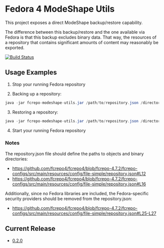 Fedora 4 ModeShape Utils
========================

This project exposes a direct ModeShape backup/restore capability.

The difference between this backup/restore and the one available via Fedora is that this backup excludes binary data. 
That way, the resources of a repository that contains significant amounts of content may reasonably be exported. 

[![Build Status](https://travis-ci.org/awoods/fcrepo-modeshape-utils.png?branch=master)](https://travis-ci.org/awoods/fcrepo-modeshape-utils)

## Usage Examples

1. Stop your running Fedora repository

2. Backing up a repository:
```java
java -jar fcrepo-modeshape-utils.jar /path/to/repository.json /directory/of/backup b
```

3. Restoring a repository:
```java
java -jar fcrepo-modeshape-utils.jar /path/to/repository.json /directory/of/backup r
```

4. Start your running Fedora repository

### Notes
The repository.json file should define the paths to objects and binary directories:
* https://github.com/fcrepo4/fcrepo4/blob/fcrepo-4.7.2/fcrepo-configs/src/main/resources/config/file-simple/repository.json#L12
* https://github.com/fcrepo4/fcrepo4/blob/fcrepo-4.7.2/fcrepo-configs/src/main/resources/config/file-simple/repository.json#L16

Additionally, since no Fedora libraries are included, the Fedora-specific security providers should be removed from the repository.json:
* https://github.com/fcrepo4/fcrepo4/blob/fcrepo-4.7.2/fcrepo-configs/src/main/resources/config/file-simple/repository.json#L25-L27

Current Release
---------------
* [0.2.0](https://github.com/awoods/fcrepo-modeshape-utils/releases/tag/fcrepo-modeshape-utils-0.2.0)
